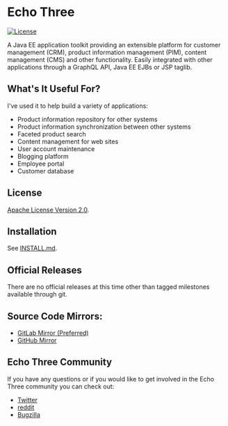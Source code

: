 # Echo Three
[![License](http://img.shields.io/:license-apache-brightgreen.svg)](http://www.apache.org/licenses/LICENSE-2.0.html)

A Java EE application toolkit providing an extensible platform for customer management
(CRM), product information management (PIM), content management (CMS) and other
functionality. Easily integrated with other applications through a GraphQL API, Java EE
EJBs or JSP taglib.

## What's It Useful For?

I've used it to help build a variety of applications:

* Product information repository for other systems
* Product information synchronization between other systems
* Faceted product search
* Content management for web sites
* User account maintenance
* Blogging platform
* Employee portal
* Customer database

## License

[Apache License Version 2.0](LICENSE).

## Installation

See [INSTALL.md](INSTALL.md).

## Official Releases

There are no official releases at this time other than tagged milestones available through git.

## Source Code Mirrors:

- [GitLab Mirror (Preferred)](https://gitlab.com/echothree/echothree/)
- [GitHub Mirror](https://github.com/echothreellc/echothree/)

## Echo Three Community

If you have any questions or if you would like to get involved in the Echo Three community you can check out:

- [Twitter](https://twitter.com/echothree/)
- [reddit](https://www.reddit.com/r/echothree/)
- [Bugzilla](https://www.echothree.com/bugzilla/)

